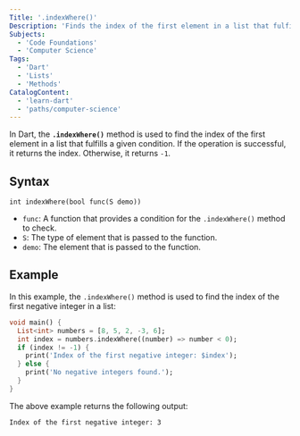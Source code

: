 ```yaml
---
Title: '.indexWhere()'
Description: 'Finds the index of the first element in a list that fulfills a given condition.'
Subjects:
  - 'Code Foundations'
  - 'Computer Science'
Tags:
  - 'Dart'
  - 'Lists'
  - 'Methods'
CatalogContent:
  - 'learn-dart'
  - 'paths/computer-science'
---
```


In Dart, the **`.indexWhere()`** method is used to find the index of the first element in a list that fulfills a given condition. If the operation is successful, it returns the index. Otherwise, it returns `-1`.

## Syntax

```pseudo
int indexWhere(bool func(S demo))
```

- `func`: A function that provides a condition for the `.indexWhere()` method to check.
- `S`: The type of element that is passed to the function.
- `demo`: The element that is passed to the function.

## Example

In this example, the `.indexWhere()` method is used to find the index of the first negative integer in a list:

```dart
void main() {
  List<int> numbers = [8, 5, 2, -3, 6];
  int index = numbers.indexWhere((number) => number < 0);
  if (index != -1) {
    print('Index of the first negative integer: $index');
  } else {
    print('No negative integers found.');
  }
}
```

The above example returns the following output:
```shell
Index of the first negative integer: 3
```


